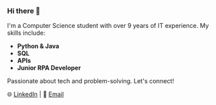 ### Hi there 👋

I'm a Computer Science student with over 9 years of IT experience. My skills include:

- **Python & Java**
- **SQL**
- **APIs**
- **Junior RPA Developer**

Passionate about tech and problem-solving. Let's connect!

🌐 [LinkedIn](https://www.linkedin.com/) | 📧 [Email](mailto:youremail@example.com)
